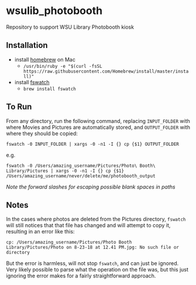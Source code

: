 # wsulib_photobooth
Repository to support WSU Library Photobooth kiosk

## Installation

  * install [homebrew](https://brew.sh/) on Mac
    * `/usr/bin/ruby -e "$(curl -fsSL https://raw.githubusercontent.com/Homebrew/install/master/install)"`
  * install [fswatch](https://github.com/emcrisostomo/fswatch)
    * `brew install fswatch`

## To Run

From any directory, run the following command, replacing `INPUT_FOLDER` with where Movies and Pictures are automatically stored, and `OUTPUT_FOLDER` with where they should be copied:

```
fswatch -0 INPUT_FOLDER | xargs -0 -n1 -I {} cp {$1} OUTPUT_FOLDER
```

e.g.
```
fswatch -0 /Users/amazing_username/Pictures/Photo\ Booth\ Library/Pictures | xargs -0 -n1 -I {} cp {$1} /Users/amazing_username/never/delete/me/photobooth_output
```

*Note the forward slashes for escaping possible blank spaces in paths*

## Notes

In the cases where photos are deleted from the Pictures directory, `fswatch` will still notices that that file has changed and will attempt to copy it, resulting in an error like this:

```
cp: /Users/amazing_username/Pictures/Photo Booth Library/Pictures/Photo on 8-23-18 at 12.41 PM.jpg: No such file or directory
```

But the error is harmless, will not stop `fswatch`, and can just be ignored.  Very likely possible to parse what the operation on the file was, but this just ignoring the error makes for a fairly straightforward approach.
